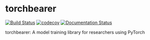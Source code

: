 # torchbearer

[![Build Status](https://travis-ci.com/ecs-vlc/torchbearer.svg?branch=master)](https://travis-ci.com/ecs-vlc/torchbearer) [![codecov](https://codecov.io/gh/ecs-vlc/torchbearer/branch/master/graph/badge.svg)](https://codecov.io/gh/ecs-vlc/torchbearer) [![Documentation Status](https://readthedocs.org/projects/pytorchbearer/badge/?version=latest)](https://pytorchbearer.readthedocs.io/en/latest/?badge=latest)

torchbearer: A model training library for researchers using PyTorch
